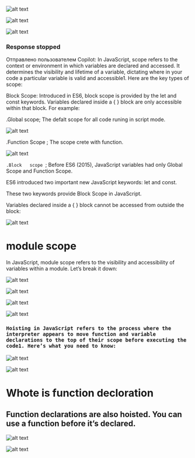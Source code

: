 ![alt text](image.png)

![alt text](image-1.png)

![alt text](image-2.png)

### Response stopped
Отправлено пользователем Copilot:
In JavaScript, scope refers to the context or environment in which variables are declared and accessed. It determines the visibility and lifetime of a variable, dictating where in your code a particular variable is valid and accessible1. Here are the key types of scope:

Block Scope: Introduced in ES6, block scope is provided by the let and const keywords. Variables declared inside a { } block are only accessible within that block. For example:

.Global scope; The defalt scope  for all code runing in script mode.

![alt text](image-7.png)

.Function Scope ; The  scope crete with function.

![alt text](image-5.png)

`.Block   scope `;
Before ES6 (2015), JavaScript variables had only Global Scope and Function Scope.

ES6 introduced two important new JavaScript keywords: let and const.

These two keywords provide Block Scope in JavaScript.

Variables declared inside a { } block cannot be accessed from outside the block:

![alt text](image-3.png)

# module scope

In JavaScript, module scope refers to the visibility and accessibility of variables within a module. Let’s break it down:

![alt text](image-8.png)

![alt text](image-9.png)

![alt text](image-10.png)

![alt text](image-11.png)

### `Hoisting in JavaScript refers to the process where the interpreter appears to move function and variable declarations to the top of their scope before executing the code1. Here’s what you need to know:`

![alt text](image-12.png)

![alt text](image-13.png)

# Whote is function decloration 

## Function declarations are also hoisted. You can use a function before it’s declared.

![alt text](image-14.png)

![alt text](image-15.png)